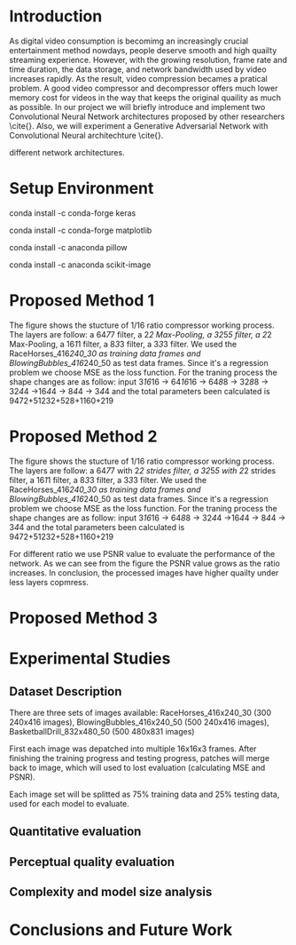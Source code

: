 # Introduction
As digital video consumption is becomimg an increasingly crucial entertainment method nowdays, people deserve smooth and high quailty streaming experience. However, with the growing resolution, frame rate and time duration, the data storage, and network bandwidth used by video increases rapidly. As the result, video compression becames a pratical problem. A good video compressor and decompressor offers much lower memory cost for videos in the way that keeps the original quaility as much as possible. In our project we will briefly introduce and implement two Convolutional Neural Network architectures proposed by other researchers \cite{}. Also, we will experiment a Generative Adversarial Network with Convolutional Neural architechture \cite{}. 


different network architectures.

# Setup Environment
conda install -c conda-forge keras

conda install -c conda-forge matplotlib

conda install -c anaconda pillow

conda install -c anaconda scikit-image

# Proposed Method 1

The figure shows the stucture of 1/16 ratio compressor working process. The layers are follow: a 64*7*7 filter, a 2*2 Max-Pooling, a 32*5*5 filter, a 2*2 Max-Pooling, a 16*1*1 filter, a 8*3*3 filter, a 3*3*3 filter. We used the RaceHorses_416*240_30 as training data frames and BlowingBubbles_416*240_50 as test data frames. Since it's a regression problem we choose MSE as the loss function. 
For the traning process the shape changes are as follow: input 3*16*16 -> 64*16*16 -> 64*8*8 -> 32*8*8 -> 32*4*4 ->16*4*4 -> 8*4*4 -> 3*4*4 and the total parameters been calculated is 9472+51232+528+1160+219

# Proposed Method 2

The figure shows the stucture of 1/16 ratio compressor working process. The layers are follow: a 64*7*7 with 2*2 strides filter, a 32*5*5 with 2*2 strides filter, a 16*1*1 filter, a 8*3*3 filter, a 3*3*3 filter. We used the RaceHorses_416*240_30 as training data frames and BlowingBubbles_416*240_50 as test data frames. Since it's a regression problem we choose MSE as the loss function. 
For the traning process the shape changes are as follow: input 3*16*16 -> 64*8*8 -> 32*4*4 ->16*4*4 -> 8*4*4 -> 3*4*4 and the total parameters been calculated is 9472+51232+528+1160+219

For different ratio we use PSNR value to evaluate the performance of the network. As we can see from the figure the PSNR value grows as the ratio increases. In conclusion, the processed images have higher quailty under less layers copmress.

# Proposed Method 3



# Experimental Studies 
## Dataset Description
There are three sets of images available: RaceHorses_416x240_30 (300 240x416 images), BlowingBubbles_416x240_50 (500 240x416 images), BasketballDrill_832x480_50 (500 480x831 images)

First each image was depatched into multiple 16x16x3 frames. After finishing the training progress and testing progress, patches will merge back to image, which will used to lost evaluation (calculating MSE and PSNR). 

Each image set will be splitted as 75% training data and 25% testing data, used for each model to evaluate. 

## Quantitative evaluation

## Perceptual quality evaluation

## Complexity and model size analysis

# Conclusions and Future Work
